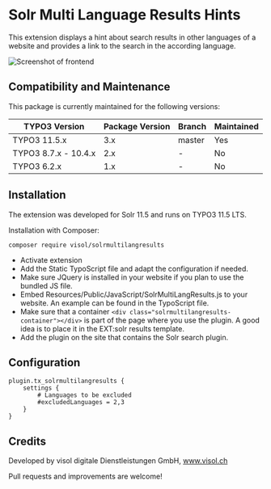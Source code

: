 Solr Multi Language Results Hints
==========================================

This extension displays a hint about search results in other languages of a website and provides a link to the search in the according language.

![Screenshot of frontend](https://raw.github.com/visol/ext-solrmultilangresults/master/Documentation/frontend.png)

## Compatibility and Maintenance

This package is currently maintained for the following versions:

| TYPO3 Version         | Package Version | Branch  | Maintained    |
|-----------------------|-----------------|---------|---------------|
| TYPO3 11.5.x          | 3.x             | master  | Yes           |
| TYPO3 8.7.x - 10.4.x  | 2.x             | -       | No            |
| TYPO3 6.2.x           | 1.x             | -       | No            |

Installation
------------

The extension was developed for Solr 11.5 and runs on TYPO3 11.5 LTS.

Installation with Composer:

```composer require visol/solrmultilangresults```

* Activate extension
* Add the Static TypoScript file and adapt the configuration if needed.
* Make sure JQuery is installed in your website if you plan to use the bundled JS file.
* Embed Resources/Public/JavaScript/SolrMultiLangResults.js to your website. An example can be found in the TypoScript file.
* Make sure that a container ```<div class="solrmultilangresults-container"></div>``` is part of the page where you use the plugin. A good idea is to place it in the EXT:solr results template.
* Add the plugin on the site that contains the Solr search plugin.

Configuration
----------
	plugin.tx_solrmultilangresults {
		settings {
			# Languages to be excluded
			#excludedLanguages = 2,3
		}
	}

Credits
--------

Developed by visol digitale Dienstleistungen GmbH, www.visol.ch

Pull requests and improvements are welcome!
